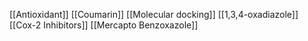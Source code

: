 [[Antioxidant]]
[[Coumarin]]
[[Molecular docking]]
[[1,3,4-oxadiazole]]
[[Cox-2 Inhibitors]]
[[Mercapto Benzoxazole]]
